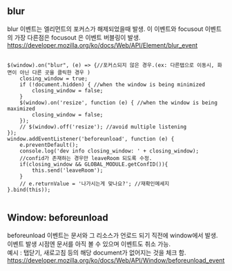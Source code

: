 ## blur
blur 이벤트는 엘리먼트의 포커스가 해제되었을때 발생. 이 이벤트와 focusout 이벤트의 가장 다른점은 focusout 은 이벤트 버블링이 발생. <br/>
https://developer.mozilla.org/ko/docs/Web/API/Element/blur_event

<pre>
<code>
$(window).on("blur", (e) => {//포커스되지 않은 경우.(ex: 다른탭으로 이동시, 화면이 아닌 다른 곳을 클릭한 경우 )
    closing_window = true; 
    if (!document.hidden) { //when the window is being minimized 
        closing_window = false; 
    } 
    $(window).on('resize', function (e) { //when the window is being maximized 
        closing_window = false; 
    }); 
    // $(window).off('resize'); //avoid multiple listening
});
window.addEventListener('beforeunload', function (e) { 
    e.preventDefault(); 
    console.log('dev info closing_window: ' + closing_window);
    //confid가 존재하는 경우만 leaveRoom 되도록 수정.
    if(closing_window && GLOBAL_MODULE.getConfID()){
        this.send('leaveRoom'); 
    }
    // e.returnValue = '나가시는게 맞나요?'; //재확인메세지 
}.bind(this)); 
</code>
</pre>

## Window: beforeunload
beforeunload 이벤트는 문서와 그 리소스가 언로드 되기 직전에 window에서 발생. 이벤트 발생 시점엔 문서를 아직 볼 수 있으며 이벤트도 취소 가능. <br/>
예시 : 탭닫기, 새로고침 등의 해당 document가 없어지는 것을 체크 함. <br/>
https://developer.mozilla.org/ko/docs/Web/API/Window/beforeunload_event

